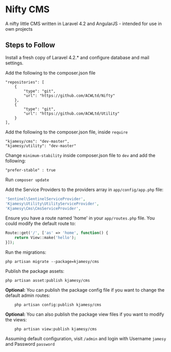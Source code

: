 # Nifty CMS

A nifty little CMS written in Laravel 4.2 and AngularJS - intended for use in own projects


## Steps to Follow
Install a fresh copy of Laravel 4.2.* and configure database and mail settings.

Add the following to the composer.json file

```shell
"repositories": [   
    {
      	"type": "git",
        "url": "https://github.com/ACWLtd/Nifty"
    },
    {
        "type": "git",
        "url": "https://github.com/ACWLtd/Utility"
    }        
],	
```  

Add the following to the composer.json file, inside ```require```

```shell
"kjamesy/cms": "dev-master",
"kjamesy/utility": "dev-master" 
``` 

Change ```minimum-stability``` inside composer.json file to ```dev``` and add the following:

```shell
"prefer-stable" : true
``` 

Run ``` composer update ```

Add the Service Providers to the providers array in ```app/config/app.php``` file:

```php
'Sentinel\SentinelServiceProvider',
'Kjamesy\Utility\UtilityServiceProvider',
'Kjamesy\Cms\CmsServiceProvider',
```   

Ensure you have a route named 'home' in your ```app/routes.php``` file. You could modify the default route to:

```php  
Route::get('/', ['as' => 'home', function() {
	return View::make('hello');
}]);
``` 

Run the migrations:

```shell
php artisan migrate --package=kjamesy/cms
```

Publish the package assets: 

```shell
php artisan asset:publish kjamesy/cms
```

__Optional:__ You can publish the package config file if you want to change the default admin routes:

```shell
	php artisan config:publish kjamesy/cms
``` 

__Optional:__ You can also publish the package view files if you want to modify the views:

```shell
	php artisan view:publish kjamesy/cms
```  

Assuming default configuration, visit  ```/admin``` and login with Username ```jamesy``` and Password ```password```